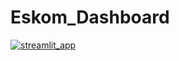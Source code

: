 # Eskom_Dashboard


<a href="mailto:kgatholapuka.com](https://app.powerbi.com/links/RTyNDq8Uek?ctid=1a79b29b-9fa4-4ec7-bab9-617c56046597&pbi_source=linkShare">
    <img src="https://img.shields.io/badge/streamlitl-D14836?style=for-the-badge&logo=streamlit&logoColor=white" alt="streamlit_app">
